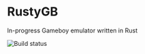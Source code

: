 # RustyGB
In-progress Gameboy emulator written in Rust

![Build status](https://github.com/rrcwang/rusty-gb/actions/workflows/cargo.yml/badge.svg)
